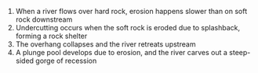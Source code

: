 1. When a river flows over hard rock, erosion happens slower than on soft rock downstream
2. Undercutting occurs when the soft rock is eroded due to splashback, forming a rock shelter
3. The overhang collapses and the river retreats upstream
4. A plunge pool develops due to erosion, and the river carves out a steep-sided gorge of recession
